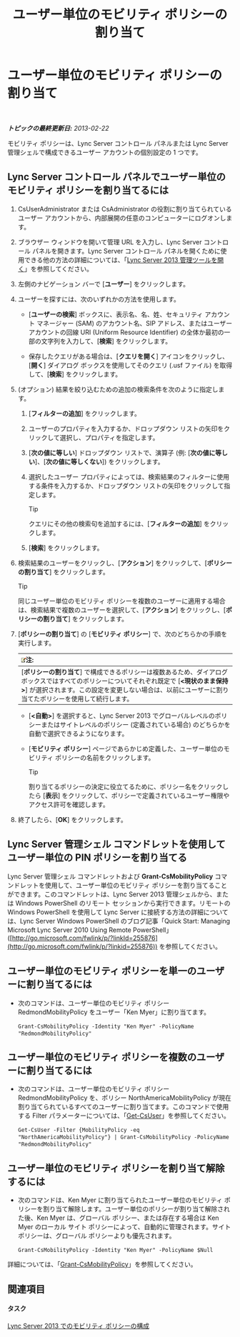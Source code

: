 ﻿---
title: ユーザー単位のモビリティ ポリシーの割り当て
TOCTitle: ユーザー単位のモビリティ ポリシーの割り当て
ms:assetid: d8bf997f-4bc7-48d3-973b-323505f55e9d
ms:mtpsurl: https://technet.microsoft.com/ja-jp/library/JJ721902(v=OCS.15)
ms:contentKeyID: 49887170
ms.date: 05/19/2016
mtps_version: v=OCS.15
ms.translationtype: HT
---

# ユーザー単位のモビリティ ポリシーの割り当て

 

_**トピックの最終更新日:** 2013-02-22_

モビリティ ポリシーは、Lync Server コントロール パネルまたは Lync Server 管理シェルで構成できるユーザー アカウントの個別設定の 1 つです。

## Lync Server コントロール パネルでユーザー単位のモビリティ ポリシーを割り当てるには

1.  CsUserAdministrator または CsAdministrator の役割に割り当てられているユーザー アカウントから、内部展開の任意のコンピューターにログオンします。

2.  ブラウザー ウィンドウを開いて管理 URL を入力し、Lync Server コントロール パネルを開きます。Lync Server コントロール パネルを開くために使用できる他の方法の詳細については、「[Lync Server 2013 管理ツールを開く](lync-server-2013-open-lync-server-administrative-tools.md)」を参照してください。

3.  左側のナビゲーション バーで \[**ユーザー**\] をクリックします。

4.  ユーザーを探すには、次のいずれかの方法を使用します。
    
      - \[**ユーザーの検索**\] ボックスに、表示名、名、姓、セキュリティ アカウント マネージャー (SAM) のアカウント名、SIP アドレス、またはユーザー アカウントの回線 URI (Uniform Resource Identifier) の全体か最初の一部の文字列を入力して、\[**検索**\] をクリックします。
    
      - 保存したクエリがある場合は、\[**クエリを開く**\] アイコンをクリックし、\[**開く**\] ダイアログ ボックスを使用してそのクエリ (.usf ファイル) を取得して、\[**検索**\] をクリックします。

5.  (オプション) 結果を絞り込むための追加の検索条件を次のように指定します。
    
    1.  \[**フィルターの追加**\] をクリックします。
    
    2.  ユーザーのプロパティを入力するか、ドロップダウン リストの矢印をクリックして選択し、プロパティを指定します。
    
    3.  \[**次の値に等しい**\] ドロップダウン リストで、演算子 (例: \[**次の値に等しい**\]、\[**次の値に等しくない**\]) をクリックします。
    
    4.  選択したユーザー プロパティによっては、検索結果のフィルターに使用する条件を入力するか、ドロップダウン リストの矢印をクリックして指定します。
        

        > [!TIP]
        > クエリにその他の検索句を追加するには、[<STRONG>フィルターの追加</STRONG>] をクリックします。

    
    5.  \[**検索**\] をクリックします。

6.  検索結果のユーザーをクリックし、\[**アクション**\] をクリックして、\[**ポリシーの割り当て**\] をクリックします。
    

    > [!TIP]
    > 同じユーザー単位のモビリティ ポリシーを複数のユーザーに適用する場合は、検索結果で複数のユーザーを選択して、[<STRONG>アクション</STRONG>] をクリックし、[<STRONG>ポリシーの割り当て</STRONG>] をクリックします。



7.  \[**ポリシーの割り当て**\] の \[**モビリティ ポリシー**\] で、次のどちらかの手順を実行します。
    
    <table>
    <thead>
    <tr class="header">
    <th><img src="images/Gg412781.note(OCS.15).gif" title="note" alt="note" />注:</th>
    </tr>
    </thead>
    <tbody>
    <tr class="odd">
    <td>[<strong>ポリシーの割り当て</strong>] で構成できるポリシーは複数あるため、ダイアログ ボックスではすべてのポリシーについてそれぞれ既定で [<strong>&lt;現状のまま保持&gt;</strong>] が選択されます。この設定を変更しない場合は、以前にユーザーに割り当てたポリシーを使用して続行します。</td>
    </tr>
    </tbody>
    </table>
    
      - \[**\<自動\>**\] を選択すると、Lync Server 2013 でグローバルレベルのポリシーまたはサイトレベルのポリシー (定義されている場合) のどちらかを自動で選択できるようになります。
    
      - \[**モビリティ ポリシー**\] ページであらかじめ定義した、ユーザー単位のモビリティ ポリシーの名前をクリックします。
        

        > [!TIP]
        > 割り当てるポリシーの決定に役立てるために、ポリシー名をクリックしたら [<STRONG>表示</STRONG>] をクリックして、ポリシーで定義されているユーザー権限やアクセス許可を確認します。



8.  終了したら、\[**OK**\] をクリックします。

## Lync Server 管理シェル コマンドレットを使用してユーザー単位の PIN ポリシーを割り当てる

Lync Server 管理シェル コマンドレットおよび **Grant-CsMobilityPolicy** コマンドレットを使用して、ユーザー単位のモビリティ ポリシーを割り当てることができます。このコマンドレットは、Lync Server 2013 管理シェルから、または Windows PowerShell のリモート セッションから実行できます。リモートの Windows PowerShell を使用して Lync Server に接続する方法の詳細については、Lync Server Windows PowerShell のブログ記事「Quick Start: Managing Microsoft Lync Server 2010 Using Remote PowerShell」 ([http://go.microsoft.com/fwlink/p/?linkId=255876](http://go.microsoft.com/fwlink/p/?linkid=255876)) を参照してください。

## ユーザー単位のモビリティ ポリシーを単一のユーザーに割り当てるには

  - 次のコマンドは、ユーザー単位のモビリティ ポリシー RedmondMobilityPolicy をユーザー「Ken Myer」に割り当てます。
    
        Grant-CsMobilityPolicy -Identity "Ken Myer" -PolicyName "RedmondMobilityPolicy"

## ユーザー単位のモビリティ ポリシーを複数のユーザーに割り当てるには

  - 次のコマンドは、ユーザー単位のモビリティ ポリシー RedmondMobilityPolicy を、ポリシー NorthAmericaMobilityPolicy が現在割り当てられているすべてのユーザーに割り当てます。このコマンドで使用する Filter パラメーターについては、「[Get-CsUser](https://docs.microsoft.com/en-us/powershell/module/skype/Get-CsUser)」を参照してください。
    
        Get-CsUser -Filter {MobilityPolicy -eq "NorthAmericaMobilityPolicy"} | Grant-CsMobilityPolicy -PolicyName "RedmondMobilityPolicy"

## ユーザー単位のモビリティ ポリシーを割り当て解除するには

  - 次のコマンドは、Ken Myer に割り当てられたユーザー単位のモビリティ ポリシーを割り当て解除します。ユーザー単位のポリシーが割り当て解除された後、Ken Myer は、グローバル ポリシー、または存在する場合は Ken Myer のローカル サイト ポリシーによって、自動的に管理されます。サイト ポリシーは、グローバル ポリシーよりも優先されます。
    
        Grant-CsMobilityPolicy -Identity "Ken Myer" -PolicyName $Null

詳細については、「[Grant-CsMobilityPolicy](grant-csmobilitypolicy.md)」を参照してください。

## 関連項目

#### タスク

[Lync Server 2013 でのモビリティ ポリシーの構成](lync-server-2013-configuring-mobility-policy.md)

